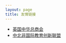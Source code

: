 ```yaml
---
layout: page
title: 友情链接
---
```


+ [英国中华总商会](https://www.ukcba.uk/)
+ [中北非国际教育创新联盟](https://www.snaeia.com/)
